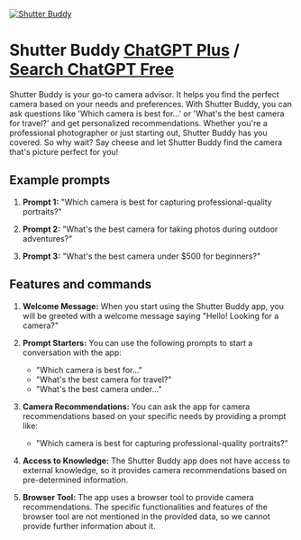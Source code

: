 
[![Shutter Buddy](https://files.oaiusercontent.com/file-BT7xQwQyGyPcLjVDXSXqPFCY?se=2123-10-17T11%3A47%3A47Z&sp=r&sv=2021-08-06&sr=b&rscc=max-age%3D31536000%2C%20immutable&rscd=attachment%3B%20filename%3D964c8614-7e42-4c9f-9f35-05968359ec96.png&sig=scW3ZjIrkPowLplnd%2BiZw0EDGUoOg4/GqjewRvZMWSw%3D)](https://chat.openai.com/g/g-vle3tbVlM-shutter-buddy)

# Shutter Buddy [ChatGPT Plus](https://chat.openai.com/g/g-vle3tbVlM-shutter-buddy) / [Search ChatGPT Free](https://gptcall.net/index.html#/?search=Shutter%20Buddy)

Shutter Buddy is your go-to camera advisor. It helps you find the perfect camera based on your needs and preferences. With Shutter Buddy, you can ask questions like 'Which camera is best for...' or 'What's the best camera for travel?' and get personalized recommendations. Whether you're a professional photographer or just starting out, Shutter Buddy has you covered. So why wait? Say cheese and let Shutter Buddy find the camera that's picture perfect for you!

## Example prompts

1. **Prompt 1:** "Which camera is best for capturing professional-quality portraits?"

2. **Prompt 2:** "What's the best camera for taking photos during outdoor adventures?"

3. **Prompt 3:** "What's the best camera under $500 for beginners?"

## Features and commands

1. **Welcome Message:** When you start using the Shutter Buddy app, you will be greeted with a welcome message saying "Hello! Looking for a camera?"

2. **Prompt Starters:** You can use the following prompts to start a conversation with the app:
   - "Which camera is best for..."
   - "What's the best camera for travel?"
   - "What's the best camera under..."

3. **Camera Recommendations:** You can ask the app for camera recommendations based on your specific needs by providing a prompt like:
   - "Which camera is best for capturing professional-quality portraits?"

4. **Access to Knowledge:** The Shutter Buddy app does not have access to external knowledge, so it provides camera recommendations based on pre-determined information.

5. **Browser Tool:** The app uses a browser tool to provide camera recommendations. The specific functionalities and features of the browser tool are not mentioned in the provided data, so we cannot provide further information about it.



